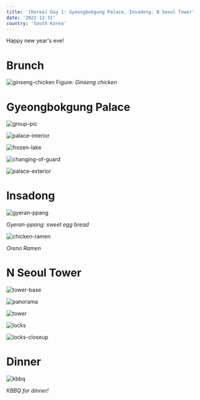 ```yaml
---
title: '[Korea] Day 1: Gyeongbokgung Palace, Insadong, N Seoul Tower'
date: '2022-12-31'
country: 'South Korea'
---
```


Happy new year's eve!

# Brunch

![ginseng-chicken](/images/posts/travel/korea-2022/day1/ginseng-chicken.jpeg)
Figure: *Ginseng chicken*

# Gyeongbokgung Palace

![group-pic](/images/posts/travel/korea-2022/day1/group-pic.jpeg)

![palace-interior](/images/posts/travel/korea-2022/day1/palace-interior.jpeg)

![frozen-lake](/images/posts/travel/korea-2022/day1/frozen-lake.jpeg)

![changing-of-guard](/images/posts/travel/korea-2022/day1/changing-of-guard.jpeg)

![palace-exterior](/images/posts/travel/korea-2022/day1/palace-exterior.jpeg)

# Insadong

![gyeran-ppang](/images/posts/travel/korea-2022/day1/gyeran-ppang.jpeg)

*Gyeran-ppang: sweet egg bread*

![chicken-ramen](/images/posts/travel/korea-2022/day1/chicken-ramen.jpeg)

*Oreno Ramen*

# N Seoul Tower

![tower-base](/images/posts/travel/korea-2022/day1/tower-base.jpeg)

![panorama](/images/posts/travel/korea-2022/day1/panorama.jpeg)

![tower](/images/posts/travel/korea-2022/day1/tower.jpeg)

![locks](/images/posts/travel/korea-2022/day1/locks.jpeg)

![locks-closeup](/images/posts/travel/korea-2022/day1/locks-closeup.jpeg)

# Dinner

![kbbq](/images/posts/travel/korea-2022/day1/kbbq.jpeg)

*KBBQ for dinner!*
